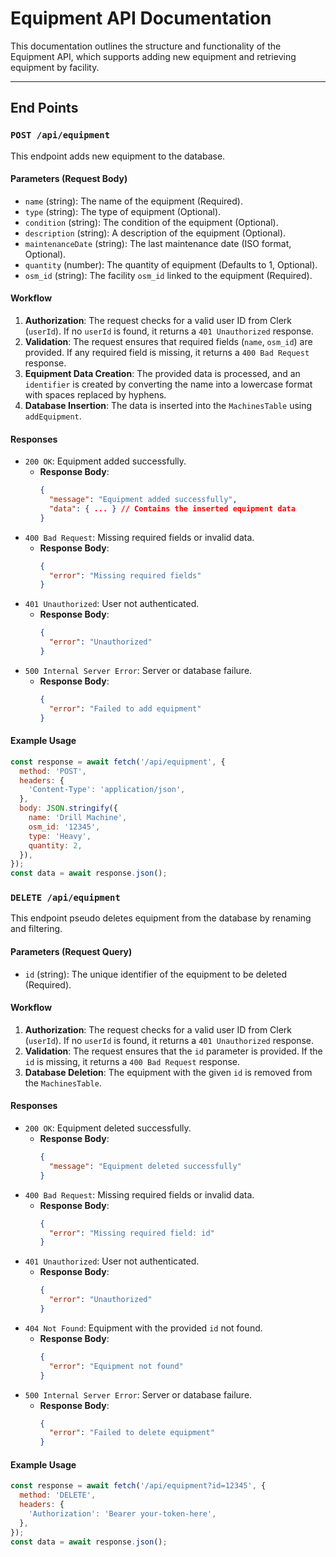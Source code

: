 # Equipment API Documentation

This documentation outlines the structure and functionality of the Equipment API, which supports adding new equipment and retrieving equipment by facility.

---

## **End Points**

### `POST /api/equipment`

This endpoint adds new equipment to the database.

#### **Parameters (Request Body)**

- `name` (string): The name of the equipment (Required).
- `type` (string): The type of equipment (Optional).
- `condition` (string): The condition of the equipment (Optional).
- `description` (string): A description of the equipment (Optional).
- `maintenanceDate` (string): The last maintenance date (ISO format, Optional).
- `quantity` (number): The quantity of equipment (Defaults to 1, Optional).
- `osm_id` (string): The facility `osm_id` linked to the equipment (Required).

#### **Workflow**

1. **Authorization**: The request checks for a valid user ID from Clerk (`userId`). If no `userId` is found, it returns a `401 Unauthorized` response.
2. **Validation**: The request ensures that required fields (`name`, `osm_id`) are provided. If any required field is missing, it returns a `400 Bad Request` response.
3. **Equipment Data Creation**: The provided data is processed, and an `identifier` is created by converting the name into a lowercase format with spaces replaced by hyphens.
4. **Database Insertion**: The data is inserted into the `MachinesTable` using `addEquipment`.

#### **Responses**

- `200 OK`: Equipment added successfully.
  - **Response Body**:
    ```json
    {
      "message": "Equipment added successfully",
      "data": { ... } // Contains the inserted equipment data
    }
    ```
- `400 Bad Request`: Missing required fields or invalid data.
  - **Response Body**:
    ```json
    {
      "error": "Missing required fields"
    }
    ```
- `401 Unauthorized`: User not authenticated.
  - **Response Body**:
    ```json
    {
      "error": "Unauthorized"
    }
    ```
- `500 Internal Server Error`: Server or database failure.
  - **Response Body**:
    ```json
    {
      "error": "Failed to add equipment"
    }
    ```

#### **Example Usage**

```javascript
const response = await fetch('/api/equipment', {
  method: 'POST',
  headers: {
    'Content-Type': 'application/json',
  },
  body: JSON.stringify({
    name: 'Drill Machine',
    osm_id: '12345',
    type: 'Heavy',
    quantity: 2,
  }),
});
const data = await response.json();
```
### `DELETE /api/equipment`

This endpoint pseudo deletes equipment from the database by renaming and filtering.

#### **Parameters (Request Query)**

- `id` (string): The unique identifier of the equipment to be deleted (Required).

#### **Workflow**

1. **Authorization**: The request checks for a valid user ID from Clerk (`userId`). If no `userId` is found, it returns a `401 Unauthorized` response.
2. **Validation**: The request ensures that the `id` parameter is provided. If the `id` is missing, it returns a `400 Bad Request` response.
3. **Database Deletion**: The equipment with the given `id` is removed from the `MachinesTable`.

#### **Responses**

- `200 OK`: Equipment deleted successfully.
  - **Response Body**:
    ```json
    {
      "message": "Equipment deleted successfully"
    }
    ```
- `400 Bad Request`: Missing required fields or invalid data.
  - **Response Body**:
    ```json
    {
      "error": "Missing required field: id"
    }
    ```
- `401 Unauthorized`: User not authenticated.
  - **Response Body**:
    ```json
    {
      "error": "Unauthorized"
    }
    ```
- `404 Not Found`: Equipment with the provided `id` not found.
  - **Response Body**:
    ```json
    {
      "error": "Equipment not found"
    }
    ```
- `500 Internal Server Error`: Server or database failure.
  - **Response Body**:
    ```json
    {
      "error": "Failed to delete equipment"
    }
    ```

#### **Example Usage**

```javascript
const response = await fetch('/api/equipment?id=12345', {
  method: 'DELETE',
  headers: {
    'Authorization': 'Bearer your-token-here',
  },
});
const data = await response.json();



